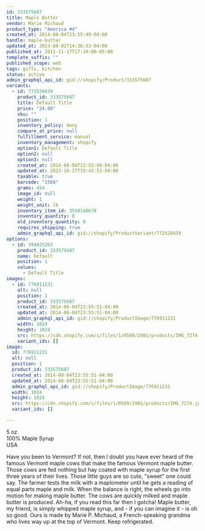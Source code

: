 ```yaml
---
id: 333575687
title: Maple Butter
vendor: Marie Michaud
product_type: "America #4"
created_at: 2014-08-04T23:55:49-04:00
handle: maple-butter
updated_at: 2023-08-02T14:36:53-04:00
published_at: 2011-11-17T17:10:00-05:00
template_suffix: ""
published_scope: web
tags: gifts, kitchen
status: active
admin_graphql_api_id: gid://shopify/Product/333575687
variants:
  - id: 772520439
    product_id: 333575687
    title: Default Title
    price: "24.00"
    sku: ""
    position: 1
    inventory_policy: deny
    compare_at_price: null
    fulfillment_service: manual
    inventory_management: shopify
    option1: Default Title
    option2: null
    option3: null
    created_at: 2014-08-04T23:55:49-04:00
    updated_at: 2023-10-27T19:42:53-04:00
    taxable: true
    barcode: "1568"
    grams: 454
    image_id: null
    weight: 1
    weight_unit: lb
    inventory_item_id: 3550140678
    inventory_quantity: 0
    old_inventory_quantity: 0
    requires_shipping: true
    admin_graphql_api_id: gid://shopify/ProductVariant/772520439
options:
  - id: 394425263
    product_id: 333575687
    name: Default
    position: 1
    values:
      - Default Title
images:
  - id: 776911231
    alt: null
    position: 1
    product_id: 333575687
    created_at: 2014-08-04T23:55:51-04:00
    updated_at: 2014-08-04T23:55:51-04:00
    admin_graphql_api_id: gid://shopify/ProductImage/776911231
    width: 1024
    height: 1024
    src: https://cdn.shopify.com/s/files/1/0589/2901/products/IMG_7274.jpeg?v=1407210951
    variant_ids: []
image:
  id: 776911231
  alt: null
  position: 1
  product_id: 333575687
  created_at: 2014-08-04T23:55:51-04:00
  updated_at: 2014-08-04T23:55:51-04:00
  admin_graphql_api_id: gid://shopify/ProductImage/776911231
  width: 1024
  height: 1024
  src: https://cdn.shopify.com/s/files/1/0589/2901/products/IMG_7274.jpeg?v=1407210951
  variant_ids: []

---
```


5 oz.  
100% Maple Syrup  
USA

Have you been to Vermont? If not, then I doubt you have ever heard of the famous Vermont maple cows that make the famous Vermont maple butter. Those cows are fed nothing but hay coated with maple syrup for the first three years of their lives. Those little guys are so cute, "sweet" one could say. The farmer tests the milk with a maplometer until he gets a reading of equal parts maple and milk. When the balance is right, the wheels go into motion for making maple butter. The cows are quickly milked and maple butter is produced. Ah-ha, if you read this far then I gotcha! Maple butter, my friend, is simply whipped maple syrup, and - if you can imagine it - is oh so good. Ours is made by Marie P. Michaud, a French-speaking grandma who lives way up at the top of Vermont. Keep refrigerated.